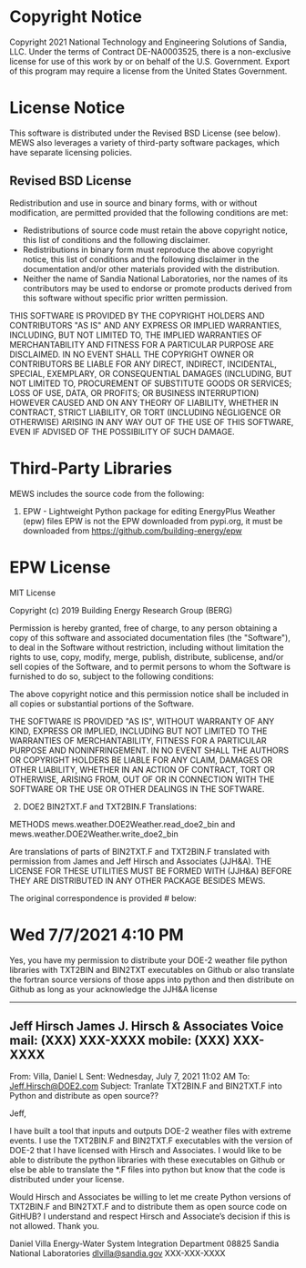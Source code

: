 Copyright Notice
=================

Copyright 2021 National Technology and Engineering Solutions of Sandia, LLC. 
Under the terms of Contract DE-NA0003525, there is a non-exclusive license 
for use of this work by or on behalf of the U.S. Government. 
Export of this program may require a license from the 
United States Government.

License Notice
=================

This software is distributed under the Revised BSD License (see below).
MEWS also leverages a variety of third-party software packages, which
have separate licensing policies.  

Revised BSD License
-------------------

Redistribution and use in source and binary forms, with or without
modification, are permitted provided that the following conditions
are met:

* Redistributions of source code must retain the above copyright notice, this 
  list of conditions and the following disclaimer.
* Redistributions in binary form must reproduce the above copyright notice, 
  this list of conditions and the following disclaimer in the documentation 
  and/or other materials provided with the distribution.
* Neither the name of Sandia National Laboratories, nor the names of
  its contributors may be used to endorse or promote products derived from
  this software without specific prior written permission.

THIS SOFTWARE IS PROVIDED BY THE COPYRIGHT HOLDERS AND CONTRIBUTORS
"AS IS" AND ANY EXPRESS OR IMPLIED WARRANTIES, INCLUDING, BUT NOT
LIMITED TO, THE IMPLIED WARRANTIES OF MERCHANTABILITY AND FITNESS FOR
A PARTICULAR PURPOSE ARE DISCLAIMED. IN NO EVENT SHALL THE COPYRIGHT
OWNER OR CONTRIBUTORS BE LIABLE FOR ANY DIRECT, INDIRECT, INCIDENTAL,
SPECIAL, EXEMPLARY, OR CONSEQUENTIAL DAMAGES (INCLUDING, BUT NOT LIMITED
TO, PROCUREMENT OF SUBSTITUTE GOODS OR SERVICES; LOSS OF USE, DATA, OR
PROFITS; OR BUSINESS INTERRUPTION) HOWEVER CAUSED AND ON ANY THEORY OF
LIABILITY, WHETHER IN CONTRACT, STRICT LIABILITY, OR TORT (INCLUDING
NEGLIGENCE OR OTHERWISE) ARISING IN ANY WAY OUT OF THE USE OF THIS
SOFTWARE, EVEN IF ADVISED OF THE POSSIBILITY OF SUCH DAMAGE.


Third-Party Libraries
=================================
MEWS includes the source code from the following:


1. EPW - Lightweight Python package for editing EnergyPlus Weather (epw) files
EPW is not the EPW downloaded from pypi.org, it must be downloaded
from https://github.com/building-energy/epw

EPW License
===========

MIT License

Copyright (c) 2019 Building Energy Research Group (BERG)

Permission is hereby granted, free of charge, to any person obtaining a copy
of this software and associated documentation files (the "Software"), to deal
in the Software without restriction, including without limitation the rights
to use, copy, modify, merge, publish, distribute, sublicense, and/or sell
copies of the Software, and to permit persons to whom the Software is
furnished to do so, subject to the following conditions:

The above copyright notice and this permission notice shall be included in all
copies or substantial portions of the Software.

THE SOFTWARE IS PROVIDED "AS IS", WITHOUT WARRANTY OF ANY KIND, EXPRESS OR
IMPLIED, INCLUDING BUT NOT LIMITED TO THE WARRANTIES OF MERCHANTABILITY,
FITNESS FOR A PARTICULAR PURPOSE AND NONINFRINGEMENT. IN NO EVENT SHALL THE
AUTHORS OR COPYRIGHT HOLDERS BE LIABLE FOR ANY CLAIM, DAMAGES OR OTHER
LIABILITY, WHETHER IN AN ACTION OF CONTRACT, TORT OR OTHERWISE, ARISING FROM,
OUT OF OR IN CONNECTION WITH THE SOFTWARE OR THE USE OR OTHER DEALINGS IN THE
SOFTWARE.

2. DOE2 BIN2TXT.F and TXT2BIN.F Translations:

METHODS   mews.weather.DOE2Weather.read_doe2_bin and  
          mews.weather.DOE2Weather.write_doe2_bin
 
Are translations of parts of BIN2TXT.F and TXT2BIN.F translated with permission
from James and Jeff Hirsch and Associates (JJH&A). THE LICENSE FOR THESE 
UTILITIES MUST BE FORMED WITH (JJH&A) BEFORE THEY ARE DISTRIBUTED IN ANY OTHER
PACKAGE BESIDES MEWS.
 
The original correspondence is provided 
     # below:
     
 # Wed 7/7/2021 4:10 PM
 Yes, you have my permission to distribute your DOE-2 weather file 
 python libraries with TXT2BIN and BIN2TXT executables on Github or 
 also translate the fortran source versions of those apps into python 
 and then distribute on Github as long as your acknowledge the 
 JJH&A license
 
 ________________________________________
 Jeff Hirsch
 James J. Hirsch & Associates
 Voice mail: (XXX) XXX-XXXX
 mobile: (XXX) XXX-XXXX
 -----------------------------------------------------
 From: Villa, Daniel L 
 Sent: Wednesday, July 7, 2021 11:02 AM
 To: Jeff.Hirsch@DOE2.com 
 Subject: Tranlate TXT2BIN.F and BIN2TXT.F into Python and distribute 
          as open source??
  
 Jeff,
  
 I have built a tool that inputs and outputs DOE-2 weather files with 
 extreme events. I use the TXT2BIN.F and BIN2TXT.F executables with 
 the version of DOE-2 that I have licensed with Hirsch and Associates. 
 I would like to be able to distribute the python libraries with these 
 executables on Github or else be able to translate the *.F files into 
 python but know that the code is distributed under your license. 
  
 Would Hirsch and Associates be willing to let me create Python 
 versions of TXT2BIN.F and BIN2TXT.F and to distribute them as open 
 source code on GitHUB? I understand and respect Hirsch and Associate’s 
 decision if this is not allowed. Thank you.
  
 Daniel Villa
 Energy-Water System Integration Department 08825
 Sandia National Laboratories
 dlvilla@sandia.gov
 XXX-XXX-XXXX
